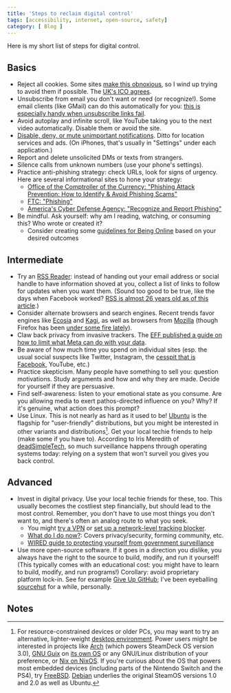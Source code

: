 ```yaml
---
title: 'Steps to reclaim digital control'
tags: [accessibility, internet, open-source, safety]
category: [ Blog ]
---
```


Here is my short list of steps for digital control.

## Basics

- Reject all cookies. Some sites [make this
  obnoxious](https://meta.stackexchange.com/q/367370/389795), so I wind up
  trying to avoid them if possible. The [UK's ICO
  agrees](https://www.technologylawdispatch.com/2023/11/privacy-data-protection/reject-all-button-in-cookie-consent-banners-an-update-from-the-uk-and-the-eu/).
- Unsubscribe from email you don't want or need (or recognize!). Some email
  clients (like GMail) can do this automatically for you: [this is especially
  handy when unsubscribe links
  fail](https://deadsimpletech.com/blog/abuser_economy).
- Avoid autoplay and infinite scroll, like YouTube taking you to the next video
  automatically. Disable them or avoid the site.
- [Disable, deny, or mute unimportant
  notifications](https://pluralistic.net/2025/02/19/gimme-five/). Ditto for
  location services and ads. (On iPhones, that's usually in "Settings" under
  each application.)
- Report and delete unsolicited DMs or texts from strangers.
- Silence calls from unknown numbers (use your phone's settings).
- Practice anti-phishing strategy: check URLs, look for signs of urgency. Here
  are several informational sites to hone your strategy:
    - [Office of the Comptroller of the Currency: "Phishing Attack Prevention: How to Identify & Avoid Phishing Scams"](https://www.occ.gov/topics/consumers-and-communities/consumer-protection/fraud-resources/phishing-attack-prevention.html)
    - [FTC: "Phishing"](https://www.ftc.gov/business-guidance/small-businesses/cybersecurity/phishing)
    - [America's Cyber Defense Agency: "Recognize and Report Phishing"](https://www.cisa.gov/secure-our-world/recognize-and-report-phishing)
- Be mindful. Ask yourself: why am I reading, watching, or consuming this? Who
  wrote or created it?
    - Consider creating some [guidelines for Being
      Online](https://joeldueck.com/being-in-the-graph-mind.html) based on your
      desired outcomes

## Intermediate

- Try an [RSS
  Reader](https://pluralistic.net/2024/10/16/keep-it-really-simple-stupid/):
  instead of handing out your email address or social handle to have information
  shoved at you, collect a list of links to follow for updates when you want
  them. (Sound too good to be true, like the days when Facebook worked? [RSS is
  almost 26 years old as of this article](https://en.wikipedia.org/wiki/RSS).)
- Consider alternate browsers and search engines. Recent trends favor engines
  like [Ecosia](https://www.ecosia.org) and [Kagi](https://kagi.com), as well as
  browsers from [Mozilla](https://www.mozilla.org/firefox/) (though Firefox has
  been [under some fire
  lately](https://www.reuters.com/technology/mozilla-hit-with-privacy-complaint-over-firefox-user-tracking-2024-09-25/)).
- Claw back privacy from invasive trackers. The [EFF published a guide on how to
  limit what Meta can do with your
  data](https://www.eff.org/deeplinks/2025/01/mad-meta-dont-let-them-collect-and-monetize-your-personal-data).
- Be aware of how much time you spend on individual sites (esp. the usual social
  suspects like Twitter, Instagram, the [cesspit that is
  Facebook](https://www.wheresyoured.at/the-slop-society/), YouTube, etc.)
- Practice skepticism. Many people have something to sell you: question
  motivations. Study arguments and how and why they are made. Decide for
  yourself if they are persuasive.
- Find self-awareness: listen to your emotional state as you consume. Are you
  allowing media to exert pathos-directed influence on you? Why? If it's
  genuine, what action does this prompt?
- Use Linux. This is not nearly as hard as it used to be!
  [Ubuntu](https://ubuntu.com/desktop) is the flagship for "user-friendly"
  distributions, but you might be interested in other variants and
  distributions[^1]. Get your local techie friends to help (make some if you
  have to). According to Iris Meredith of
  [deadSimpleTech](https://deadsimpletech.com/), so much surveillance happens
  through operating systems today: relying on a system that won't surveil you
  gives you back control.

## Advanced

- Invest in digital privacy. Use your local techie friends for these, too. This
  usually becomes the costliest step financially, but should lead to the most
  control. Remember, you don't have to use most things you don't want to, and
  there's often an analog route to what you seek.
    - You might [try a VPN](https://tailscale.com/) or [set up a network-level
      tracking blocker](https://nextdns.io/).
    - [What do I do now?](https://www.citationneeded.news/wind-the-clock/):
      Covers privacy/security, forming community, etc.
    - [WIRED guide to protecting yourself from government
      surveillance](https://www.wired.com/story/the-wired-guide-to-protecting-yourself-from-government-surveillance/)
- Use more open-source software. If it goes in a direction you dislike, you
  always have the right to the source to build, modify, and run it yourself!
  (This typically comes with an educational cost: you might have to learn to
  build, modify, and run programs!) Corollary: avoid proprietary platform
  lock-in. See for example [Give Up
  GitHub](https://sfconservancy.org/GiveUpGitHub/); I've been eyeballing
  [sourcehut](https://sr.ht) for a while, personally.

## Notes

[^1]: For resource-constrained devices or older PCs, you may want to try an
    alternative, lighter-weight [desktop
    environment](https://wiki.debian.org/DesktopEnvironment). Power users might
    be interested in projects like [Arch](https://archlinux.org) (which powers
    SteamDeck OS version 3.0), [GNU Guix](https://guix.gnu.org) on [its own
    OS](https://guix.gnu.org/manual/en/html_node/System-Installation.html) or
    any GNU/Linux distribution of your preference, or [Nix on
    NixOS](https://nixos.org). If you're curious about the OS that powers most
    embedded devices (including parts of the Nintendo Switch and the PS4), try
    [FreeBSD](https://www.freebsd.org). [Debian](https://www.debian.org)
    underlies the original SteamOS versions 1.0 and 2.0 as well as Ubuntu.
